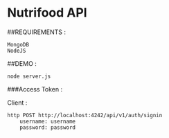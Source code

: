 **Nutrifood API**
===========

##REQUIREMENTS :
    
    MongoDB
    NodeJS

##DEMO :

    node server.js
    
###Access Token :

Client :

    http POST http://localhost:4242/api/v1/auth/signin
        username: username
        password: password
